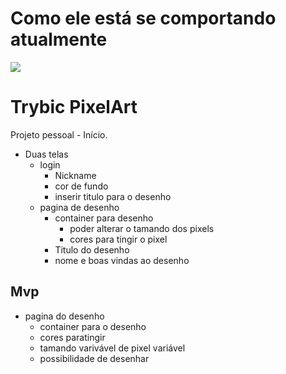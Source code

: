 # Como ele está se comportando atualmente
<img src='https://user-images.githubusercontent.com/79944385/159147936-cf6efa08-0547-44d3-a9a1-d44b38514f7d.gif' />

# Trybic PixelArt

Projeto pessoal - Início.

 - Duas telas 
   - login
     - Nickname
     - cor de fundo
     - inserir titulo para o desenho
   - pagina de desenho
     - container para desenho
       - poder alterar o tamando dos pixels
       - cores para tingir o pixel
     - Titulo do desenho
     - nome e boas vindas ao desenho
  
## Mvp

  - pagina do desenho
    - container para o desenho
    - cores paratingir
    - tamando varivável de pixel variável
    - possibilidade de desenhar
